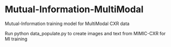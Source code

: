 # Mutual-Information-MultiModal
Mutual-Information training model for MultiModal CXR data

Run python data_populate.py to create images and text from MIMIC-CXR for MI training
